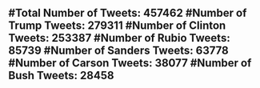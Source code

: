 #Total Number of Tweets: 457462 
#Number of Trump Tweets: 279311
#Number of Clinton Tweets: 253387
#Number of Rubio Tweets: 85739
#Number of Sanders Tweets: 63778
#Number of Carson Tweets: 38077
#Number of Bush Tweets: 28458
---
